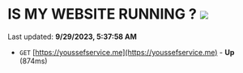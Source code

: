 # IS MY WEBSITE RUNNING ? [![](https://img.shields.io/static/v1?label=Sponsor&message=%E2%9D%A4&logo=GitHub&color=%23fe8e86)](https://github.com/sponsors/<username>)

Last updated: **9/29/2023, 5:37:58 AM**

- `GET` [https://youssefservice.me](https://youssefservice.me) - **Up** (874ms)
